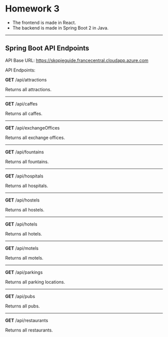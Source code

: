# Homework 3
- The frontend is made in React.
- The backend is made in Spring Boot 2 in Java.

---

## Spring Boot API Endpoints

API Base URL: https://skopjeguide.francecentral.cloudapp.azure.com

API Endpoints:


**GET** /api/attractions

Returns all attractions.

--- 

**GET**  /api/caffes

Returns all caffes.

--- 

**GET**  /api/exchangeOffices

Returns all exchange offices.

--- 

**GET** /api/fountains

Returns all fountains.

--- 

**GET**  /api/hospitals

Returns all hospitals.

--- 

**GET**  /api/hostels

Returns all hostels.

--- 

**GET**  /api/hotels

Returns all hotels.

--- 

**GET** /api/motels

Returns all motels.

--- 

**GET**  /api/parkings

Returns all parking locations.

--- 

**GET**  /api/pubs

Returns all pubs.

--- 

**GET**  /api/restaurants

Returns all restaurants.


